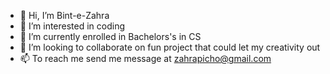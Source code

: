 - 👋 Hi, I’m Bint-e-Zahra
- 👀 I’m interested in coding
- 🌱 I’m currently enrolled in Bachelors's in CS
- 💞️ I’m looking to collaborate on fun project that could let my creativity out
- 📫 To reach me send me message at zahrapicho@gmail.com

<!---
Syeda-Zahra79/Syeda-Zahra79 is a ✨ special ✨ repository because its `README.md` (this file) appears on your GitHub profile.
You can click the Preview link to take a look at your changes.
--->
